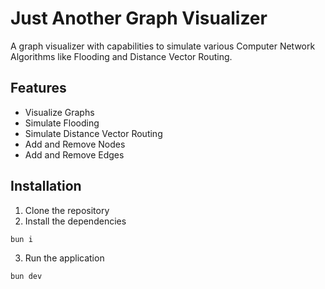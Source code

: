 # Just Another Graph Visualizer

A graph visualizer with capabilities to simulate various Computer Network Algorithms like Flooding and Distance Vector Routing.

## Features
- Visualize Graphs
- Simulate Flooding
- Simulate Distance Vector Routing
- Add and Remove Nodes
- Add and Remove Edges

## Installation
1. Clone the repository
2. Install the dependencies
```bash
bun i
```
3. Run the application
```bash
bun dev
```